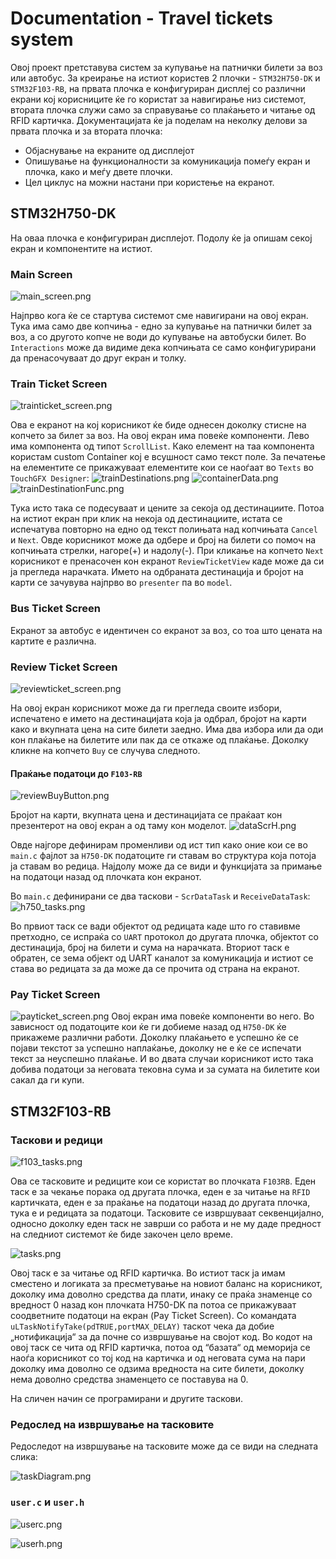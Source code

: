 # Documentation - Travel tickets system
Овој проект претставува систем за купување на патнички билети за воз или автобус. За креирање на истиот користев 2 плочки - `STM32H750-DK` и `STM32F103-RB`, на првата плочка е конфигуриран дисплеј со различни екрани кој корисниците ќе го користат за навигирање низ системот, втората плочка служи само за справување со плаќањето и читање од RFID картичка.
Документацијата ќе ја поделам на неколку делови  за првата плочка и за втората плочка:
- Објаснување на екраните од дисплејот
- Опишување на функционалности за комуникација помеѓу екран и плочка, како и меѓу двете плочки.
- Цел циклус на можни настани при користење на екранот.

## STM32H750-DK
На оваа плочка е конфигуриран дисплејот. Подолу ќе ја опишам секој екран и компонентите на истиот.
### Main Screen
![main_screen.png](assets/main_screen.png)

Најпрво кога ќе се стартува системот сме навигирани на овој екран. Тука има само две копчиња - едно за купување на патнички билет за воз, а со другото копче не води до купување на автобуски билет. Во `Interactions` може да видиме дека копчињата се само конфигурирани да пренасочуваат до друг екран и толку. 
### Train Ticket Screen
![trainticket_screen.png](assets/trainticket_screen.png)

Ова е екранот на кој корисникот ќе биде однесен доколку стисне на копчето за билет за воз. На овој екран има повеќе компоненти. Лево има компонента од типот `ScrollList`. Како елемент на таа компонента користам custom Container кој е всушност само текст поле. За печатење на елементите се прикажуваат елементите кои се наоѓаат во `Texts` во `TouchGFX Designer`:
![trainDestinations.png](assets/trainDestinations.png)
![containerData.png](assets/containerData.png)
![trainDestinationFunc.png](assets/trainDestinationFunc.png)

Тука исто така се подесуваат и цените за секоја од дестинациите. Потоа на истиот екран при клик на некоја од дестинациите, истата се испечатува повторно на едно од текст полињата над копчињата `Cancel` и `Next`. Овде корисникот може да одбере и број на билети со помоч на копчињата стрелки, нагоре(+) и надолу(-).
При кликање на копчето `Next` корисникот е пренасочен кон екранот `ReviewTicketView` каде може да си ја прегледа нарачката. Името на одбраната дестинација и бројот на карти се зачувува најпрво во `presenter` па во `model`. 
### Bus Ticket Screen
Екранот за автобус е идентичен со екранот за воз, со тоа што цената на картите е различна. 
### Review Ticket Screen
![reviewticket_screen.png](assets/reviewticket_screen.png)

На овој екран корисникот може да ги прегледа своите избори, испечатено е името на дестинацијата која ја одбрал, бројот на карти како и вкупната цена на сите билети заедно. Има два избора или да оди кон плаќање на билетите или пак да се откаже од плаќање. Доколку кликне на копчето `Buy` се случува следното.
#### Праќање податоци до `F103-RB`
![reviewBuyButton.png](assets/reviewBuyButton.png)

Бројот на карти, вкупната цена и дестинацијата се праќаат кон презентерот на овој екран а од таму кон моделот. 
![dataScrH.png](assets/dataScrH.png)

Овде најгоре дефинирам променливи од ист тип како оние кои се во `main.c` фајлот за `H750-DK` податоците ги ставам во структура која потоја ја ставам во редица.
Најдолу може да се види и функцијата за примање на податоци назад од плочката кон екранот.

Во `main.c` дефинирани се два таскови - `ScrDataTask` и `ReceiveDataTask`:
![h750_tasks.png](assets/h750_tasks.png)

Во првиот таск се вади објектот од редицата каде што го ставивме претходно, се испраќа со `UART` протокол до другата плочка, објектот со дестинација, број на билети и сума на нарачката.
Вториот таск е обратен, се зема објект од UART каналот за комуникација и истиот се става во редицата за да може да се прочита од страна на екранот.
### Pay Ticket Screen
![payticket_screen.png](assets/payticket_screen.png)
Овој екран има повеќе компоненти во него. Во зависност од податоците кои ќе ги добиеме назад од `H750-DK` ќе прикажеме различни работи. Доколку плаќањето е успешно ќе се појави текстот за успешно наплаќање, доколку не е ќе се испечати текст за неуспешно плаќање. И во двата случаи корисникот исто така добива податоци за неговата тековна сума и за сумата на билетите кои сакал да ги купи.
## STM32F103-RB
### Таскови и редици
![f103_tasks.png](assets/f103_tasks.png)

Ова се тасковите и редиците кои се користат во плочката `F103RB`. Еден таск е за чекање порака од другата плочка, еден е за читање на `RFID` картичката, еден е за праќање на податоци назад до другата плочка, тука е и редицата за податоци. Тасковите се извршуваат секвенцијално, односно доколку еден таск не заврши со работа и не му даде предност на следниот системот ќе биде закочен цело време.

![tasks.png](assets/tasks.png)

Овој таск е за читање од RFID картичка. Во истиот таск ја имам сместено и логиката за пресметување на новиот баланс на корисникот, доколку има доволно средства да плати, инаку се праќа знаменце со вредност 0 назад кон плочката H750-DK па потоа се прикажуваат соодветните податоци на екран (Pay Ticket Screen).
Со командата `uLTaskNotifyTake(pdTRUE,portMAX_DELAY)` таскот чека да добие „нотификација“ за да почне со извршување на својот код. Во кодот на овој таск се чита од RFID картичка, потоа од “базата“ од меморија се наоѓа корисникот со тој код на картичка и од неговата сума на пари доколку има доволно се одзима вредноста на сите билети, доколку нема доволно средства знаменцето се поставува на 0.

На сличен начин се програмирани и другите таскови.

### Редослед на извршување на тасковите
Редоследот на извршување на тасковите може да се види на следната слика:

![taskDiagram.png](assets/taskDiagram.png)

### `user.c` и `user.h`
![userc.png](assets/userc.png)

![userh.png](assets/userh.png)
